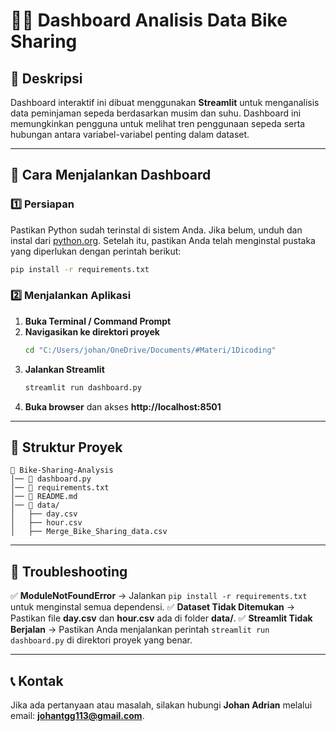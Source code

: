
# 🚴‍♂️ Dashboard Analisis Data Bike Sharing

## 📌 Deskripsi
Dashboard interaktif ini dibuat menggunakan **Streamlit** untuk menganalisis data peminjaman sepeda berdasarkan musim dan suhu. Dashboard ini memungkinkan pengguna untuk melihat tren penggunaan sepeda serta hubungan antara variabel-variabel penting dalam dataset.

---

## 🚀 Cara Menjalankan Dashboard

### 1️⃣ **Persiapan**
Pastikan Python sudah terinstal di sistem Anda. Jika belum, unduh dan instal dari [python.org](https://www.python.org/). Setelah itu, pastikan Anda telah menginstal pustaka yang diperlukan dengan perintah berikut:

```sh
pip install -r requirements.txt
```

### 2️⃣ **Menjalankan Aplikasi**
1. **Buka Terminal / Command Prompt**
2. **Navigasikan ke direktori proyek**
   ```sh
   cd "C:/Users/johan/OneDrive/Documents/#Materi/1Dicoding"
   ```
3. **Jalankan Streamlit**
   ```sh
   streamlit run dashboard.py
   ```
4. **Buka browser** dan akses **http://localhost:8501**

---

## 📂 Struktur Proyek
```
📂 Bike-Sharing-Analysis
│── 📄 dashboard.py                
│── 📄 requirements.txt      
│── 📄 README.md              
│── 📂 data/                  
│   ├── day.csv
│   ├── hour.csv
│   ├── Merge_Bike_Sharing_data.csv
```

---

## 🔧 Troubleshooting
✅ **ModuleNotFoundError** → Jalankan `pip install -r requirements.txt` untuk menginstal semua dependensi.
✅ **Dataset Tidak Ditemukan** → Pastikan file **day.csv** dan **hour.csv** ada di folder **data/**.
✅ **Streamlit Tidak Berjalan** → Pastikan Anda menjalankan perintah `streamlit run dashboard.py` di direktori proyek yang benar.

---

## 📞 Kontak
Jika ada pertanyaan atau masalah, silakan hubungi **Johan Adrian** melalui email: **johantgg113@gmail.com**.



